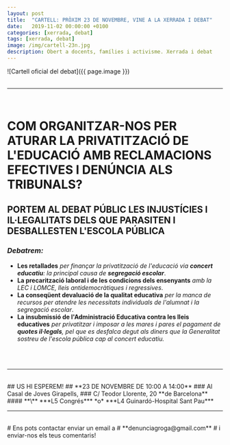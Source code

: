 ```yaml
---
layout: post
title:  "CARTELL: PRÒXIM 23 DE NOVEMBRE, VINE A LA XERRADA I DEBAT"
date:   2019-11-02 00:00:00 +0100
categories: [xerrada, debat]
tags: [xerrada, debat]
image: /img/cartell-23n.jpg
description: Obert a docents, famílies i activisme. Xerrada i debat 
---
```

 
![Cartell oficial del debat]({{ page.image }})
<br>
<br>

---

<br>

# **COM ORGANITZAR-NOS PER ATURAR LA PRIVATITZACIÓ DE L'EDUCACIÓ AMB RECLAMACIONS EFECTIVES I DENÚNCIA ALS TRIBUNALS?**
## **PORTEM AL DEBAT PÚBLIC LES INJUSTÍCIES I IL·LEGALITATS DELS QUE PARASITEN I DESBALLESTEN L'ESCOLA PÚBLICA**

### *Debatrem:*
- **Les retallades** *per finançar la privatització de l'educació via **concert educatiu**: la principal causa de **segregació escolar***.
- **La precarització laboral i de les condicions dels ensenyants** *amb la LEC i LOMCE, lleis antidemocràtiques i regressives*.
- **La conseqüent devaluació de la qualitat educativa** *per la manca de recursos per atendre les necessitats individuals de l'alumnat i la segregació escolar*.
- **La insubmissió de l'Administració Educativa contra les lleis educatives** *per privatitzar i imposar a les mares i pares el pagament de **quotes il·legals**, pel que es desfalca degut als diners que la Generalitat sostreu de l'escola pública cap al concert educatiu.*
<br>
<br>

---

<br>
## US HI ESPEREM! 
## **23 DE NOVEMBRE DE 10:00 A 14:00**
### Al Casal de Joves Girapells, 
### C/ Teodor Llorente, 20 **de Barcelona**
#### **\<M\>** ***L5 Congrés*** *o* ***L4 Guinardó-Hospital Sant Pau***
<br>

---

<br>
# Ens pots contactar enviar un email a 
# **denunciagroga@gmail.com**
# i enviar-nos els teus comentaris!